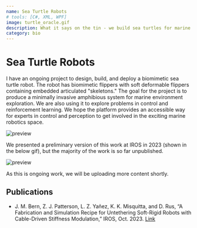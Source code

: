 ```yaml
---
name: Sea Turtle Robots
# tools: [C#, XML, WPF]
image: turtle_oracle.gif
description: What it says on the tin - we build sea turtles for marine exploration.
category: bio
---
```


# Sea Turtle Robots

I have an ongoing project to design, build, and deploy a biomimetic sea turtle robot. The robot has biomimetic flippers with soft deformable flippers containing embedded articulated "skeletons." The goal for the project is to produce a minimally invasive amphibious system for marine environment exploration. We are also using it to explore problems in control and reinforcement learning. We hope the platform provides an accessible way for experts in control and perception to get involved in the exciting marine robotics space. 

![preview](turtle_up_down.gif)

We presented a preliminary version of this work at IROS in 2023 (shown in the below gif), but the majority of the work is so far unpublished. 

![preview](old_turtle.gif)

As this is ongoing work, we will be uploading more content shortly.

## Publications
- J. M. Bern, Z. J. Patterson, L. Z. Yañez, K. K. Misquitta, and D. Rus, “A Fabrication and Simulation Recipe for Untethering Soft-Rigid Robots with Cable-Driven Stiffness Modulation,” IROS, Oct. 2023. [Link](iros23.pdf)
